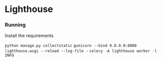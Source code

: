 # Lighthouse
### Running
Install the requirements

```python manage.py collectstatic```
```gunicorn --bind 0.0.0.0:8000 lighthouse.wsgi --reload --log-file -```
```celery -A lighthouse worker -l INFO```
